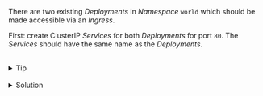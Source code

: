 

There are two existing *Deployments* in *Namespace* `world` which should be made accessible via an *Ingress*.

First: create ClusterIP *Services* for both *Deployments* for port `80`. The *Services* should have the same name as the *Deployments*.



<br>
<details><summary>Tip</summary>
<br>

```plain
k expose deploy -h
```

</details>



<br>
<details><summary>Solution</summary>
<br>

```plain
k -n world expose deploy europe --port 80
k -n world expose deploy asia --port 80
```

</details>
